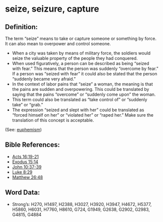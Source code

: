 # seize, seizure, capture

## Definition:

The term “seize” means to take or capture someone or something by force. It can also mean to overpower and control someone.

* When a city was taken by means of military force, the soldiers would seize the valuable property of the people they had conquered.
* When used figuratively, a person can be described as being “seized with fear.” This means that the person was suddenly “overcome by fear.” If a person was “seized with fear” it could also be stated that the person “suddenly became very afraid.”
* In the context of labor pains that “seize” a woman, the meaning is that the pains are sudden and overpowering. This could be translated by saying that the pains “overcome” or “suddenly come upon” the woman.
* This term could also be translated as “take control of” or “suddenly take” or “grab.”
* The expression “seized and slept with her” could be translated as “forced himself on her” or “violated her” or “raped her.” Make sure the translation of this concept is acceptable.

(See: [euphemism](../../translate/figs-euphemism))

## Bible References:

* [Acts 16:19-21](rc://en/tn/help/act/16/19)
* [Exodus 15:14](rc://en/tn/help/exo/15/14)
* [John 10:37-39](rc://en/tn/help/jhn/10/37)
* [Luke 8:29](rc://en/tn/help/luk/08/29)
* [Matthew 26:48](rc://en/tn/help/mat/26/48)

## Word Data:

* Strong’s: H270, H1497, H2388, H3027, H3920, H3947, H4672, H5377, H5860, H6031, H7760, H8610, G724, G1949, G2638, G2902, G2983, G4815, G4884
